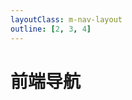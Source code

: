 ```yaml
---
layoutClass: m-nav-layout
outline: [2, 3, 4]
---
```

<script lang="ts" setup>
import MNavLinks from './components/MNavLinks.vue'

import { NAV_DATA } from './data'
</script>
<style src="./index.scss"></style>
# 前端导航

<MNavLinks v-for="{title, items} in NAV_DATA" :title="title" :items="items"/>

<br />
